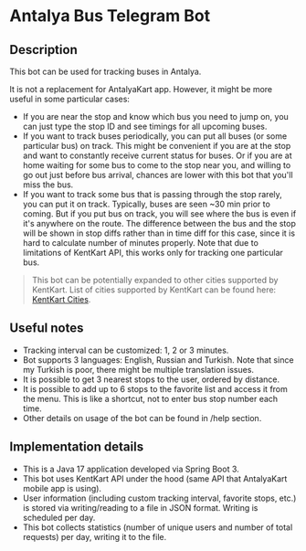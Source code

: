# Antalya Bus Telegram Bot

## Description

This bot can be used for tracking buses in Antalya. 

It is not a replacement for AntalyaKart app. However, it might be more useful in some particular cases:

- If you are near the stop and know which bus you need to jump on, you can just type the stop ID and see timings for all upcoming buses.
- If you want to track buses periodically, you can put all buses (or some particular bus) on track. This might be convenient if you are at the stop and want to constantly receive current status for buses. Or if you are at home waiting for some bus to come to the stop near you, and willing to go out just before bus arrival, chances are lower with this bot that you'll miss the bus. 
- If you want to track some bus that is passing through the stop rarely, you can put it on track. Typically, buses are seen ~30 min prior to coming. But if you put bus on track, you will see where the bus is even if it's anywhere on the route. The difference between the bus and the stop will be shown in stop diffs rather than in time diff for this case, since it is hard to calculate number of minutes properly. Note that due to limitations of KentKart API, this works only for tracking one particular bus. 

> This bot can be potentially expanded to other cities supported by KentKart. List of cities supported by KentKart can be found here: [KentKart Cities](https://m.kentkart.com/cities).

## Useful notes

- Tracking interval can be customized: 1, 2 or 3 minutes.
- Bot supports 3 languages: English, Russian and Turkish. Note that since my Turkish is poor, there might be multiple translation issues.
- It is possible to get 3 nearest stops to the user, ordered by distance.
- It is possible to add up to 6 stops to the favorite list and access it from the menu. This is like a shortcut, not to enter bus stop number each time.
- Other details on usage of the bot can be found in /help section.

## Implementation details

- This is a Java 17 application developed via Spring Boot 3. 
- This bot uses KentKart API under the hood (same API that AntalyaKart mobile app is using).
- User information (including custom tracking interval, favorite stops, etc.) is stored via writing/reading to a file in JSON format. Writing is scheduled per day.
- This bot collects statistics (number of unique users and number of total requests) per day, writing it to the file.